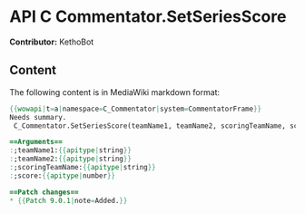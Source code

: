 # API C Commentator.SetSeriesScore

**Contributor:** KethoBot

## Content

The following content is in MediaWiki markdown format:

```mediawiki
{{wowapi|t=a|namespace=C_Commentator|system=CommentatorFrame}}
Needs summary.
 C_Commentator.SetSeriesScore(teamName1, teamName2, scoringTeamName, score)

==Arguments==
:;teamName1:{{apitype|string}}
:;teamName2:{{apitype|string}}
:;scoringTeamName:{{apitype|string}}
:;score:{{apitype|number}}

==Patch changes==
* {{Patch 9.0.1|note=Added.}}
```